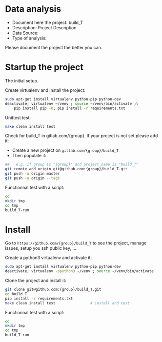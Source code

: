 # Data analysis
- Document here the project: build_T
- Description: Project Description
- Data Source:
- Type of analysis:

Please document the project the better you can.

# Startup the project

The initial setup.

Create virtualenv and install the project:
```bash
sudo apt-get install virtualenv python-pip python-dev
deactivate; virtualenv ~/venv ; source ~/venv/bin/activate ;\
    pip install pip -U; pip install -r requirements.txt
```

Unittest test:
```bash
make clean install test
```

Check for build_T in gitlab.com/{group}.
If your project is not set please add it:

- Create a new project on `gitlab.com/{group}/build_T`
- Then populate it:

```bash
##   e.g. if group is "{group}" and project_name is "build_T"
git remote add origin git@github.com:{group}/build_T.git
git push -u origin master
git push -u origin --tags
```

Functionnal test with a script:

```bash
cd
mkdir tmp
cd tmp
build_T-run
```

# Install

Go to `https://github.com/{group}/build_T` to see the project, manage issues,
setup you ssh public key, ...

Create a python3 virtualenv and activate it:

```bash
sudo apt-get install virtualenv python-pip python-dev
deactivate; virtualenv -ppython3 ~/venv ; source ~/venv/bin/activate
```

Clone the project and install it:

```bash
git clone git@github.com:{group}/build_T.git
cd build_T
pip install -r requirements.txt
make clean install test                # install and test
```
Functionnal test with a script:

```bash
cd
mkdir tmp
cd tmp
build_T-run
```
